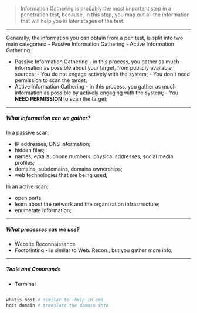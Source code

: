 
> Information Gathering is probably the most important step in a penetration test, because, in this step, you map out all the information that will help you in later stages of the test.

---
Generally, the information you can obtain from a pen test, is split into two main categories:
		- Passive Information Gathering
		- Active Information Gathering

- Passive Information Gathering - in this process, you gather as much information as possible about your target, from publicly available sources; 
													- You do not engage actively with the system;
													- You don't need permission to scan the target;
- Active Information Gathering   - in this process, you gather as much information as possible by actively engaging with the system;
													- You **NEED PERMISSION** to scan the target;

---
##### What information can we gather?

In a passive scan:
- IP addresses, DNS information;
- hidden files;
- names, emails, phone numbers, physical addresses, social media profiles;
- domains, subdomains, domains ownerships;
- web technologies that are being used;

In an active scan:
- open ports;
- learn about the network and the organization infrastructure;
- enumerate information;

---
##### What processes can we use?

- Website Reconnaissance
- Footprinting - is similar to Web. Recon., but you gather more info;

---
##### Tools and Commands

- Terminal
``` Powershell

whatis host # similar to -help in cmd
host domain # translate the domain into

```
